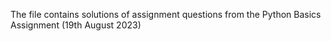 The file contains solutions of assignment questions from the Python Basics Assignment (19th August 2023)
